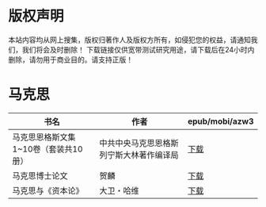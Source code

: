 # 版权声明

本站内容均从网上搜集，版权归著作人及版权方所有，如侵犯您的权益，请通知我们，我们将会及时删除！ 下载链接仅供宽带测试研究用途，请下载后在24小时内删除，请勿用于商业目的。请支持正版！

# 马克思

| 书名 | 作者 | epub/mobi/azw3 |
| --- | --- | --- |
| 马克思恩格斯文集1~10卷（套装共10册） | 中共中央马克思恩格斯列宁斯大林著作编译局 | [下载](https://url89.ctfile.com/f/31084289-1357001404-2469af?p=8866) |
| 马克思博士论文 | 贺麟 | [下载](https://url89.ctfile.com/f/31084289-1357044634-5ea046?p=8866) |
| 马克思与《资本论》 | 大卫・哈维 | [下载](https://url89.ctfile.com/f/31084289-1357029055-50e394?p=8866) |
